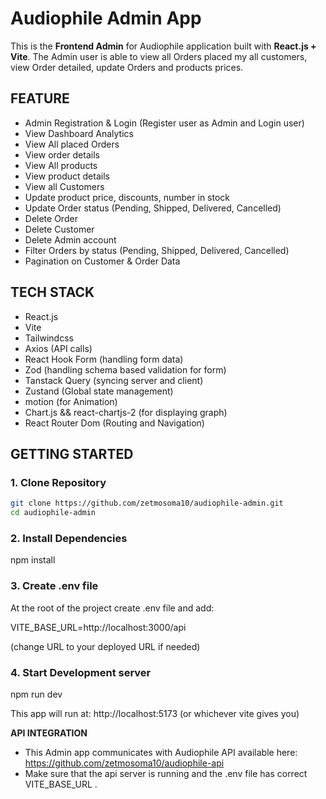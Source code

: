 # Audiophile Admin App

This is the **Frontend Admin** for Audiophile application built with **React.js + Vite**. The Admin user is able to view all Orders placed my all customers, view Order detailed, update Orders and products prices.

## FEATURE

- Admin Registration & Login (Register user as Admin and Login user)
- View Dashboard Analytics
- View All placed Orders
- View order details
- View All products
- View product details
- View all Customers
- Update product price, discounts, number in stock
- Update Order status (Pending, Shipped, Delivered, Cancelled)
- Delete Order
- Delete Customer
- Delete Admin account
- Filter Orders by status (Pending, Shipped, Delivered, Cancelled)
- Pagination on Customer & Order Data

## TECH STACK

- React.js
- Vite
- Tailwindcss
- Axios (API calls)
- React Hook Form (handling form data)
- Zod (handling schema based validation for form)
- Tanstack Query (syncing server and client)
- Zustand (Global state management)
- motion (for Animation)
- Chart.js && react-chartjs-2 (for displaying graph)
- React Router Dom (Routing and Navigation)

## GETTING STARTED

### 1. Clone Repository

```bash
git clone https://github.com/zetmosoma10/audiophile-admin.git
cd audiophile-admin
```

### 2. Install Dependencies

npm install

### 3. Create .env file

At the root of the project create .env file and add:

VITE_BASE_URL=http://localhost:3000/api

(change URL to your deployed URL if needed)

### 4. Start Development server

npm run dev

This app will run at: http://localhost:5173 (or whichever vite gives you)

**API INTEGRATION**

- This Admin app communicates with Audiophile API available here: https://github.com/zetmosoma10/audiophile-api
- Make sure that the api server is running and the .env file has correct VITE_BASE_URL .
